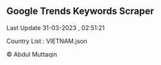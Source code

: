 

## Google Trends Keywords Scraper 
 
Last Update 31-03-2023 , 02:51:21

Country List :
VIETNAM.json



© Abdul Muttaqin 
